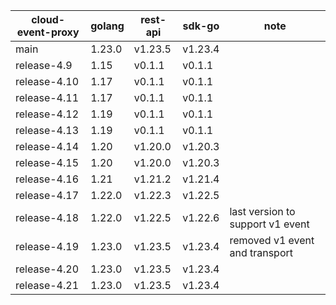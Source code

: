 | cloud-event-proxy | golang | rest-api | sdk-go  | note         |
| ----------------- | ------ | -------- | ------- | ------------ |
| main | 1.23.0 | v1.23.5 | v1.23.4 |  |
| release-4.9 | 1.15 | v0.1.1 | v0.1.1 |  |
| release-4.10 | 1.17 | v0.1.1 | v0.1.1 |  |
| release-4.11 | 1.17 | v0.1.1 | v0.1.1 |  |
| release-4.12 | 1.19 | v0.1.1 | v0.1.1 |  |
| release-4.13 | 1.19 | v0.1.1 | v0.1.1 |  |
| release-4.14 | 1.20 | v1.20.0 | v1.20.3 |  |
| release-4.15 | 1.20 | v1.20.0 | v1.20.3 |  |
| release-4.16 | 1.21 | v1.21.2 | v1.21.4 |  |
| release-4.17 | 1.22.0 | v1.22.3 | v1.22.5 |  |
| release-4.18 | 1.22.0 | v1.22.5 | v1.22.6 | last version to support v1 event |
| release-4.19 | 1.23.0 | v1.23.5 | v1.23.4 | removed v1 event and transport |
| release-4.20 | 1.23.0 | v1.23.5 | v1.23.4 |  |
| release-4.21 | 1.23.0 | v1.23.5 | v1.23.4 |  |

